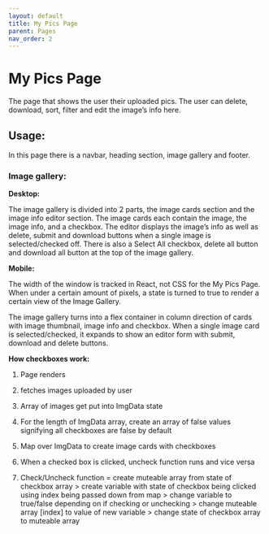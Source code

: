 ```yaml
---
layout: default
title: My Pics Page
parent: Pages
nav_order: 2
---
```


# My Pics Page

The page that shows the user their uploaded pics. The user can delete, download, sort, filter and edit the image’s info here.

## Usage:

In this page there is a navbar, heading section, image gallery and footer.

### Image gallery:

**Desktop:**

The image gallery is divided into 2 parts, the image cards section and the image info editor section. The image cards each contain the image, the image info, and a checkbox. The editor displays the image’s info as well as delete, submit and download buttons when a single image is selected/checked off. There is also a Select All checkbox, delete all button and download all button at the top of the image gallery.

**Mobile:**

The width of the window is tracked in React, not CSS for the My Pics Page. When under a certain amount of pixels, a state is turned to true to render a certain view of the Image Gallery.

The image gallery turns into a flex container in column direction of cards with image thumbnail, image info and checkbox. When a single image card is selected/checked, it expands to show an editor form with submit, download and delete buttons.

**How checkboxes work:**

1. Page renders

1. fetches images uploaded by user

1. Array of images get put into ImgData state

1. For the length of ImgData array, create an array of false values signifying all checkboxes are false by default

1. Map over ImgData to create image cards with checkboxes

1. When a checked box is clicked, uncheck function runs and vice versa

1. Check/Uncheck function = create muteable array from state of checkbox array > create variable with state of checkbox being clicked using index being passed down from map > change variable to true/false depending on if checking or unchecking > change muteable array [index] to value of new variable > change state of checkbox array to muteable array
